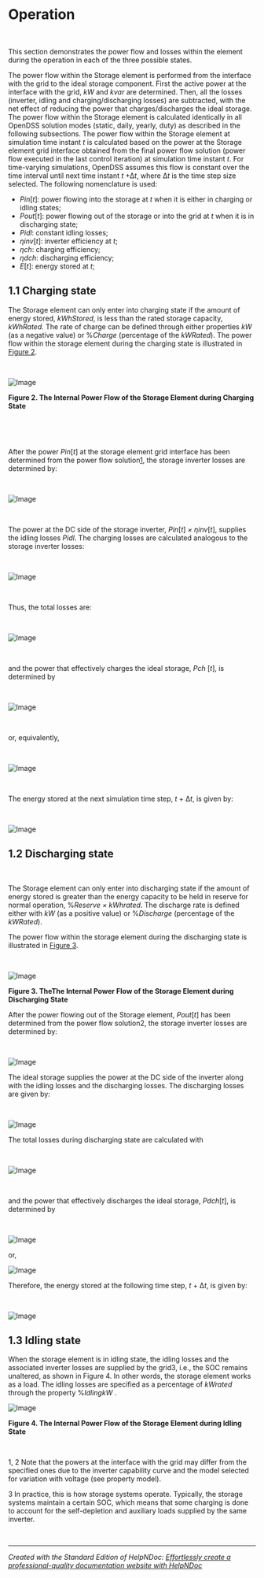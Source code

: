 # Operation

&nbsp;

This section demonstrates the power flow and losses within the element during the operation in each of the three possible states.

The power flow within the Storage element is performed from the interface with the grid to the ideal storage component. First the active power at the interface with the grid, *kW* and *kvar* are determined. Then, all the losses (inverter, idling and charging/discharging losses) are subtracted, with the net effect of reducing the power that charges/discharges the ideal storage. The power flow within the Storage element is calculated identically in all OpenDSS solution modes (static, daily, yearly, duty) as described in the following subsections. The power flow within the Storage element at simulation time instant *t* is calculated based on the power at the Storage element grid interface obtained from the final power flow solution (power flow executed in the last control iteration) at simulation time instant *t*. For time-varying simulations, OpenDSS assumes this flow is constant over the time interval until next time instant *t* +∆*t*, where ∆*t* is the time step size selected. The following nomenclature is used:

* *Pin*\[*t*\]: power flowing into the storage at *t* when it is either in charging or idling states;
* *Pout*\[*t*\]: power flowing out of the storage or into the grid at *t* when it is in discharging state;
* *Pidl*: constant idling losses;
* *ηinv*\[*t*\]: inverter efficiency at *t*;
* *ηch*: charging efficiency;
* *ηdch*: discharging efficiency;
* *E*\[*t*\]: energy stored at *t*;

## &#49;.1 Charging state

The Storage element can only enter into charging state if the amount of energy stored, *kWhStored*, is less than the rated storage capacity, *kWhRated*. The rate of charge can be defined through either properties *kW* (as a negative value) or %*Charge* (percentage of the *kWRated*). The power flow within the storage element during the charging state is illustrated in [Figure 2](<OpenDSSDocumentation.md#\_bookmark8>).

&nbsp;

![Image](<lib/NewItem349.png>)

**Figure 2. The Internal Power Flow of the Storage Element during Charging State**

&nbsp;

&nbsp;

After the power *Pin*\[*t*\] at the storage element grid interface has been determined from the power flow solution[1](<OpenDSSDocumentation.md#\_bookmark4>), the storage inverter losses are determined by:

&nbsp;

![Image](<lib/NewItem420.png>)

&nbsp;

The power at the DC side of the storage inverter, *Pin*\[*t*\] *× ηinv*\[*t*\], supplies the idling losses *Pidl*. The charging losses are calculated analogous to the storage inverter losses:

&nbsp;

![Image](<lib/NewItem421.png>)

&nbsp;

Thus, the total losses are:

&nbsp;

![Image](<lib/NewItem422.png>)

&nbsp;

and the power that effectively charges the ideal storage, *Pch* \[*t*\], is determined by

&nbsp;

![Image](<lib/NewItem423.png>)

&nbsp;

or, equivalently,

&nbsp;

![Image](<lib/NewItem424.png>)

&nbsp;

The energy stored at the next simulation time step, *t* + ∆*t*, is given by:

&nbsp;

![Image](<lib/NewItem435.png>)

## &#49;.2 Discharging state

&nbsp;

The Storage element can only enter into discharging state if the amount of energy stored is greater than the energy capacity to be held in reserve for normal operation, %*Reserve × kWhrated*. The discharge rate is defined either with *kW* (as a positive value) or %*Discharge* (percentage of the *kWRated*).

The power flow within the storage element during the discharging state is illustrated in [Figure 3](<OpenDSSDocumentation.md#\_bookmark10>).

&nbsp;

![Image](<lib/NewItem362.png>)

**Figure 3. TheThe Internal Power Flow of the Storage Element during Discharging State**

After the power flowing out of the Storage element, *Pout*\[*t*\] has been determined from the power flow solution2, the storage inverter losses are determined by:

&nbsp;

![Image](<lib/NewItem429.png>)

The ideal storage supplies the power at the DC side of the inverter along with the idling losses and the discharging losses. The discharging losses are given by:

&nbsp;

![Image](<lib/NewItem430.png>)

The total losses during discharging state are calculated with

&nbsp;

![Image](<lib/NewItem431.png>)

&nbsp;

and the power that effectively discharges the ideal storage, *Pdch*\[*t*\], is determined by

&nbsp;

![Image](<lib/NewItem432.png>)

or,&nbsp;

![Image](<lib/NewItem360.png>)

Therefore, the energy stored at the following time step, *t* + ∆*t*, is given by:

&nbsp;

![Image](<lib/NewItem434.png>)

## &#49;.3 Idling state

When the storage element is in idling state, the idling losses and the associated inverter losses are supplied by the grid3, i.e., the SOC remains unaltered, as shown in Figure 4. In other words, the storage element works as a load. The idling losses are specified as a percentage of *kWrated* through the property %*IdlingkW* .

![Image](<lib/NewItem363.png>)

**Figure 4. The Internal Power Flow of the Storage Element during Idling State**

&nbsp;

&#49;, 2 Note that the powers at the interface with the grid may differ from the specified ones due to the inverter capability curve and the model selected for variation with voltage (see property model).

&#51; In practice, this is how storage systems operate. Typically, the storage systems maintain a certain SOC, which means that some charging is done to account for the self-depletion and auxiliary loads supplied by the same inverter.

&nbsp;


***
_Created with the Standard Edition of HelpNDoc: [Effortlessly create a professional-quality documentation website with HelpNDoc](<https://www.helpndoc.com/feature-tour/produce-html-websites/>)_
